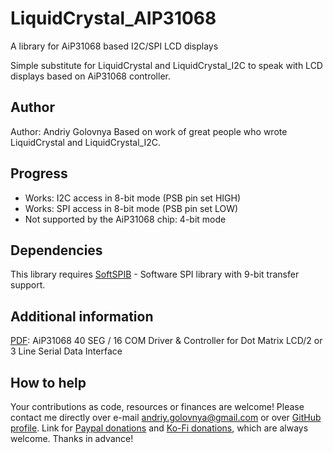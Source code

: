 # LiquidCrystal_AIP31068

A library for AiP31068 based I2C/SPI LCD displays

Simple substitute for LiquidCrystal and LiquidCrystal_I2C to speak with LCD displays based on AiP31068 controller.

## Author

Author: Andriy Golovnya
Based on work of great people who wrote LiquidCrystal and LiquidCrystal_I2C.

## Progress

 - Works: I2C access in 8-bit mode (PSB pin set HIGH)
 - Works: SPI access in 8-bit mode (PSB pin set LOW)
 - Not supported by the AiP31068 chip: 4-bit mode

## Dependencies

This library requires [SoftSPIB](https://github.com/red-scorp/SoftSPIB) - Software SPI library with 9-bit transfer support.

## Additional information

[PDF](http://www.newhavendisplay.com/appnotes/datasheets/LCDs/AiP31068.pdf): AiP31068 40 SEG / 16 COM Driver & Controller for Dot Matrix LCD/2 or 3 Line Serial Data Interface

## How to help

Your contributions as code, resources or finances are welcome!
Please contact me directly over e-mail andriy.golovnya@gmail.com or over [GitHub profile](https://github.com/red-scorp).
Link for [Paypal donations](http://paypal.me/redscorp) and [Ko-Fi donations](http://ko-fi.com/redscorp), which are always welcome.
Thanks in advance!
